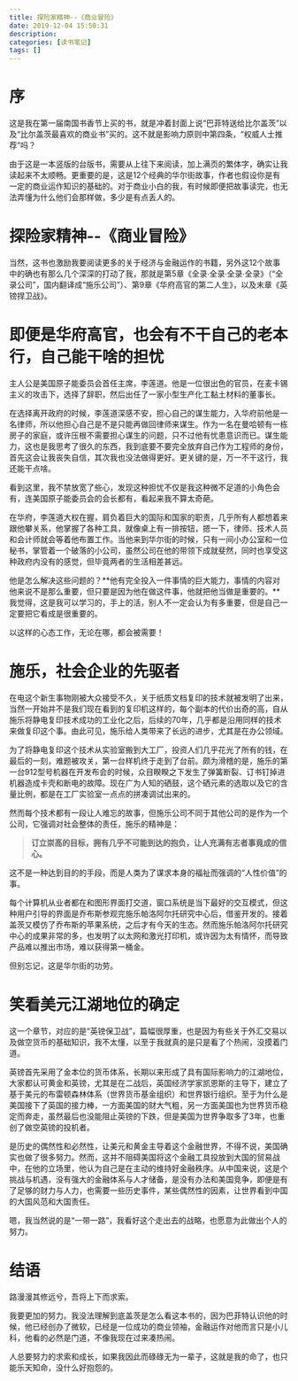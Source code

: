 ```yaml
---
title: 探险家精神--《商业冒险》
date: 2019-12-04 15:50:31
description: 
categories: [读书笔记]
tags: [] 
---
```

# 序
这是我在第一届南国书香节上买的书，就是冲着封面上说“巴菲特送给比尔盖茨”以及“比尔盖茨最喜欢的商业书”买的。这不就是影响力原则中第四条，“权威人士推荐”吗？

由于这是一本竖版的台版书，需要从上往下来阅读，加上满页的繁体字，确实让我读起来不太顺畅。更重要的是，这是12个经典的华尔街故事，作者也假设你是有一定的商业运作知识的基础的。对于商业小白的我，有时候即便把故事读完，也无法弄懂为什么他们会那样做，多少是有点丢人的。

<!-- more -->

# 探险家精神--《商业冒险》

当然，这书也激励我要阅读更多的关于经济与金融运作的书籍，另外这12个故事中的确也有那么几个深深的打动了我，那就是第5章《全录∙全录∙全录∙全录》（“全录公司”，国内翻译成“施乐公司”）、第9章《华府高官的第二人生》，以及末章《英镑捍卫战》。

# 即便是华府高官，也会有不干自己的老本行，自己能干啥的担忧

主人公是美国原子能委员会首任主席，李莲道。他是一位很出色的官员，在麦卡锡主义的攻击下，选择了辞职，然后出任了一家小型生产化工黏土材料的董事长。

在选择离开政府的时候，李莲道深感不安，担心自己的谋生能力，入华府前他是一名律师，所以他担心自己是不是只能再做回律师来谋生。作为一名在曼哈顿有一栋房子的家庭，或许压根不需要担心谋生的问题，只不过他有忧患意识而已。谋生能力，这也是我思考了很久的东西，我到底要不要完全放弃自己作为工程师的身份，首先这会让我丧失自信，其次我也没法做得更好。更关键的是，万一不干这行，我还能干点啥。

看到这里，我不禁放宽了些心，发现这种担忧不仅是我这种微不足道的小角色会有，连美国原子能委员会的会长都有，看起来我不算太奇葩。

在华府，李莲道大权在握，肩负着巨大的国际和国家的职责，几乎所有人都想着来跟他攀关系，他掌握了各种工具，就像桌上有一排按钮，摁一下，律师、技术人员和会计师就会等着他布置工作。当他来到华尔街的时候，只有一间小办公室和一位秘书，掌管着一个破落的小公司，虽然公司在他的带领下成就斐然，同时也享受这种政府内没有的感觉，但毕竟两者的生活相差甚远。

他是怎么解决这些问题的？**他有完全投入一件事情的巨大能力，事情的内容对他来说不是那么重要，但只要是因为他在做这件事，他就把他当做是重要的。**我觉得，这是我可以学习的，手上的活，别人不一定会认为有多重要，但是自己一定要把它看成是很重要的。

以这样的心态工作，无论在哪，都会被需要！

# 施乐，社会企业的先驱者

在电这个新生事物刚被大众接受不久，关于纸质文档复印的技术就被发明了出来，当然一开始并不是我们现在看到的复印机这样的，每个副本的代价出奇的高，自从施乐将静电复印技术成功的工业化之后，后续的70年，几乎都是沿用同样的技术来做复印这个事。由此可见，施乐给人类带来了长远的进步，尤其是在办公领域。

为了将静电复印这个技术从实验室搬到大工厂，投资人们几乎花光了所有的钱，在最后的一刻，难题被攻关，第一台样机终于走到了台前。颇为滑稽的是，施乐的第一台912型号机器在开发布会的时候，众目睽睽之下发生了弹簧断裂、订书钉掉进机器造成卡壳和断电的故障。现在广为人知的硒鼓，这个硒元素的选取以及它的含量比例，都是在工厂实验室一点点的拼凑调试出来的。

然而每个技术都有一段让人难忘的故事，但施乐公司不同于其他公司的是作为一个公司，它强调对社会整体的责任，施乐的精神是：

> **订立崇高的目标，拥有几乎不可能到达的抱负，让人充满有志者事竟成的信心。**

这不是一种达到目的的手段，而是人类为了谋求本身的福祉而强调的“人性价值”的事。

每个计算机从业者都在和图形界面打交道，窗口系统是当下最好的交互模式，但这种用户引导的界面是乔布斯参观完施乐帕洛阿尔托研究中心后，借鉴开发的。接着盖茨又模仿了乔布斯的苹果系统，之后才有今天的生态。然而施乐帕洛阿尔托研究中心的成果非常的多，也发明了以太网和激光打印机，或许因为太有情怀，而导致产品难以推出市场，难以获得第一桶金。

但别忘记，这是华尔街的功劳。

# 笑看美元江湖地位的确定

这一个章节，对应的是“英镑保卫战”，篇幅很厚重，也是因为有些关于外汇交易以及做空货币的基础知识，我不太懂，以至于我就真的是只是看了个热闹，没摸着门道。

英镑首先采用了金本位的货币体系，长期以来形成了具有国际影响力的江湖地位，大家都认可黄金和英镑，尤其是在二战后，英国经济学家凯恩斯的主导下，建立了基于美元的布雷顿森林体系（世界货币基金组织）和世界银行组织。至于为什么是美国接下了英国的接力棒，一方面美国的财大气粗，另一方面美国也为世界货币稳定而奔走，虽然最后也没能阻止英镑的下跌，但是美国为世界争取多了3年，也重创了做空英镑的投机者。

是历史的偶然性和必然性，让美元和黄金主导着这个金融世界，不得不说，美国确实也做了很多努力。然而，这并不阻碍美国将这个金融工具投放到大国的贸易战中，在他的立场里，他认为自己是在主动的维持好金融秩序。从中国来说，这是个挑战与机遇，没有强大的金融体系与人才储备，是没有办法和美国竞争，即便是有了足够的财力与人力，也需要一些历史事件，某些偶然性的因素，让世界看到中国的大国风范和大国责任。

嗯，我当然说的是“一带一路”，我看好这个走出去的战略，也愿意为此做出个人的努力。

# 结语

路漫漫其修远兮，吾将上下而求索。

我要更加的努力。我没法理解到底盖茨是怎么看这本书的，因为巴菲特认识他的时候，他已经创办了微软，已经是一位成功的商业领袖，金融运作对他而言只是小儿科，他看的必然是门道，不像我现在过来凑热闹。

人总要努力的求索和成长，如果我因此而碌碌无为一辈子，这就是我的命了，也只能乐天知命，没什么好抱怨的。